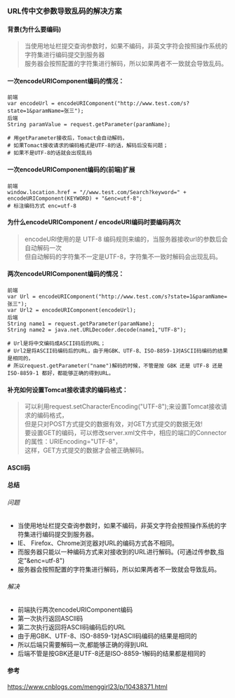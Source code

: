 ### URL传中文参数导致乱码的解决方案

#### 背景(为什么要编码)
> 当使用地址栏提交查询参数时，如果不编码，非英文字符会按照操作系统的字符集进行编码提交到服务器    
> 服务器会按照配置的字符集进行解码，所以如果两者不一致就会导致乱码。

#### 一次encodeURIComponent编码的情况：
```
前端
var encodeUrl = encodeURIComponent("http://www.test.com/s?state=1&paramName=张三");
后端
String paramValue = request.getParameter(paramName);  

# 用getParameter接收后，Tomact会自动解码，
# 如果Tomact接收请求的编码格式是UTF-8的话，解码后没有问题；
# 如果不是UTF-8的话就会出现乱码
```
#### 一次encodeURIComponent编码的(前端)扩展
```
前端
window.location.href = "//www.test.com/Search?keyword=" + encodeURIComponent(KEYWORD) + "&enc=utf-8";
# 标注编码方式 enc=utf-8
```
#### 为什么encodeURIComponent / encodeURI编码时要编码两次
> encodeURI使用的是 UTF-8 编码规则来编的，当服务器接收url的参数后会自动解码一次  
> 但自动解码的字符集不一定是UTF-8，字符集不一致时解码会出现乱码。

#### 两次encodeURIComponent编码的情况：
```
前端
var Url = encodeURIComponent("http://www.test.com/s?state=1&paramName=张三");
var Url2 = encodeURIComponent(encodeUrl);
后端
String name1 = request.getParameter(paramName);
String name2 = java.net.URLDecoder.decode(name1,"UTF-8");

# Url是将中文编码成ASCII码后的URL；
# Url2是将ASCII码编码后的URL，由于用GBK、UTF-8、ISO-8859-1对ASCII码编码的结果是相同的，
# 所以request.getParameter("name")解码的时候，不管是按 GBK 还是 UTF-8 还是 ISO-8859-1 都好，都能够正确的得到URL。
```

#### 补充如何设置Tomcat接收请求的编码格式：
> 可以利用request.setCharacterEncoding("UTF-8");来设置Tomcat接收请求的编码格式，  
> 但是只对POST方式提交的数据有效，对GET方式提交的数据无效!  
> 要设置GET的编码，可以修改server.xml文件中，相应的端口的Connector的属性：URIEncoding="UTF-8"，  
> 这样，GET方式提交的数据才会被正确解码。

#### ASCII码
#### 总结
###### 问题
+ 当使用地址栏提交查询参数时，如果不编码，非英文字符会按照操作系统的字符集进行编码提交到服务器。
+ IE、 Firefox、Chrome浏览器对URL的编码方式各不相同。
+ 而服务器只能以一种编码方式来对接收到的URL进行解码。(可通过传参数,指定"&enc=utf-8")
+ 服务器会按照配置的字符集进行解码，所以如果两者不一致就会导致乱码。
###### 解决
+ 前端执行两次encodeURIComponent编码
+ 第一次执行返回ASCII码
+ 第二次执行返回将ASCII码编码后的URL
+ 由于用GBK、UTF-8、ISO-8859-1对ASCII码编码的结果是相同的
+ 所以后端只需要解码一次,都能够正确的得到URL
+ 后端不管是按GBK还是UTF-8还是ISO-8859-1解码的结果都是相同的

#### 参考
https://www.cnblogs.com/menggirl23/p/10438371.html

